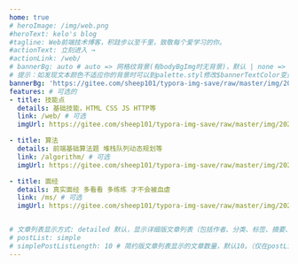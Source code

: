 ```yaml
---
home: true
# heroImage: /img/web.png
#heroText: kelo's blog
#tagline: Web前端技术博客，积跬步以至千里，致敬每个爱学习的你。
#actionText: 立刻进入 →
#actionLink: /web/
# bannerBg: auto # auto => 网格纹背景(有bodyBgImg时无背景)，默认 | none => 无 | '大图地址' | background: 自定义背景样式
# 提示：如发现文本颜色不适应你的背景时可以到palette.styl修改$bannerTextColor变量
bannerBg: 'https://gitee.com/sheep101/typora-img-save/raw/master/img/20210721143944.jpg'
features: # 可选的
- title: 技能点
  details: 基础技能，HTML CSS JS HTTP等
  link: /web/ # 可选
  imgUrl: https://gitee.com/sheep101/typora-img-save/raw/master/img/20210719144422.png  # 可选的

- title: 算法
  details: 前端基础算法题 堆栈队列动态规划等
  link: /algorithm/ # 可选
  imgUrl: https://gitee.com/sheep101/typora-img-save/raw/master/img/20210719144930.png # 可选的

- title: 面经
  details: 真实面经 多看看 多练练 才不会被血虐
  link: /ms/ # 可选
  imgUrl: https://gitee.com/sheep101/typora-img-save/raw/master/img/20210719144414.png


# 文章列表显示方式: detailed 默认，显示详细版文章列表（包括作者、分类、标签、摘要、分页等）| simple => 显示简约版文章列表（仅标题和日期）| none 不显示文章列表
# postList: simple
# simplePostListLength: 10 # 简约版文章列表显示的文章数量，默认10。（仅在postList设置为simple时生效）
---
```



